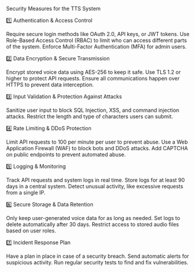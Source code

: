 Security Measures for the TTS System

1️⃣ Authentication & Access Control

Require secure login methods like OAuth 2.0, API keys, or JWT tokens.
Use Role-Based Access Control (RBAC) to limit who can access different parts of the system.
Enforce Multi-Factor Authentication (MFA) for admin users.

2️⃣ Data Encryption & Secure Transmission

Encrypt stored voice data using AES-256 to keep it safe.
Use TLS 1.2 or higher to protect API requests.
Ensure all communications happen over HTTPS to prevent data interception.

3️⃣ Input Validation & Protection Against Attacks

Sanitize user input to block SQL Injection, XSS, and command injection attacks.
Restrict the length and type of characters users can submit.

4️⃣ Rate Limiting & DDoS Protection

Limit API requests to 100 per minute per user to prevent abuse.
Use a Web Application Firewall (WAF) to block bots and DDoS attacks.
Add CAPTCHA on public endpoints to prevent automated abuse.

5️⃣ Logging & Monitoring

Track API requests and system logs in real time.
Store logs for at least 90 days in a central system.
Detect unusual activity, like excessive requests from a single IP.

6️⃣ Secure Storage & Data Retention

Only keep user-generated voice data for as long as needed.
Set logs to delete automatically after 30 days.
Restrict access to stored audio files based on user roles.

7️⃣ Incident Response Plan

Have a plan in place in case of a security breach.
Send automatic alerts for suspicious activity.
Run regular security tests to find and fix vulnerabilities.
